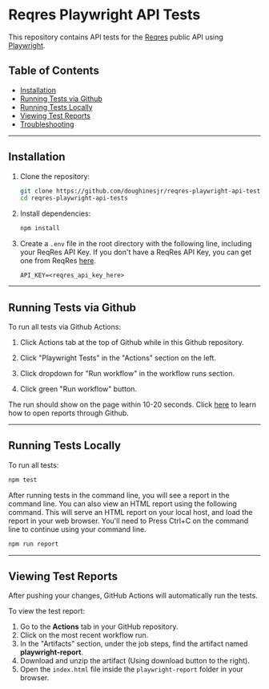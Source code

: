 # Reqres Playwright API Tests

This repository contains API tests for the [Reqres](https://reqres.in/) public API using [Playwright](https://playwright.dev/docs/test-api-testing).

## Table of Contents

- [Installation](#installation)
- [Running Tests via Github](#running-tests-via-github)
- [Running Tests Locally](#running-tests-locally)
- [Viewing Test Reports](#viewing-test-reports)
- [Troubleshooting](#troubleshooting)

---

## Installation

1. Clone the repository:
   ```bash
   git clone https://github.com/doughinesjr/reqres-playwright-api-tests.git
   cd reqres-playwright-api-tests
   ```

2. Install dependencies:
   ```bash
   npm install
   ```

3. Create a `.env` file in the root directory with the following line, including your ReqRes API Key. If you don't have a ReqRes API Key, you can get one from ReqRes [here](https://reqres.in/signup).
   ```
   API_KEY=<reqres_api_key_here>
   ```

---

## Running Tests via Github

To run all tests via Github Actions:

1. Click Actions tab at the top of Github while in this Github repository.

2. Click "Playwright Tests" in the "Actions" section on the left.

3. Click dropdown for "Run workflow" in the workflow runs section.

4. Click green "Run workflow" button.

The run should show on the page within 10-20 seconds. Click [here](#viewing-test-reports) to learn how to open reports through Github.

---
## Running Tests Locally

To run all tests:
```bash
npm test
```

After running tests in the command line, you will see a report in the command line. You can also view an HTML report using the following command. This will serve an HTML report on your local host, and load the report in your web browser. You'll need to Press Ctrl+C on the command line to continue using your command line.
```bash
npm run report
```

---

## Viewing Test Reports

After pushing your changes, GitHub Actions will automatically run the tests.

To view the test report:

1. Go to the **Actions** tab in your GitHub repository.
2. Click on the most recent workflow run.
3. In the "Artifacts" section, under the job steps, find the artifact named **playwright-report**.
4. Download and unzip the artifact (Using download button to the right).
5. Open the `index.html` file inside the `playwright-report` folder in your browser.